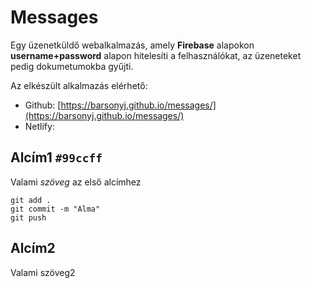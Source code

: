 # Messages

Egy üzenetküldő webalkalmazás, amely **Firebase** alapokon **username+password** alapon hitelesíti a felhasználókat, az üzeneteket pedig dokumetumokba gyűjti.

Az elkészült alkalmazás elérhető:

- Github: [https://barsonyj.github.io/messages/](https://barsonyj.github.io/messages/)
- Netlify:

## Alcím1 `#99ccff`

Valami _szöveg_ az első alcímhez

```
git add .
git commit -m "Alma"
git push
```

## Alcím2

Valami szöveg2
